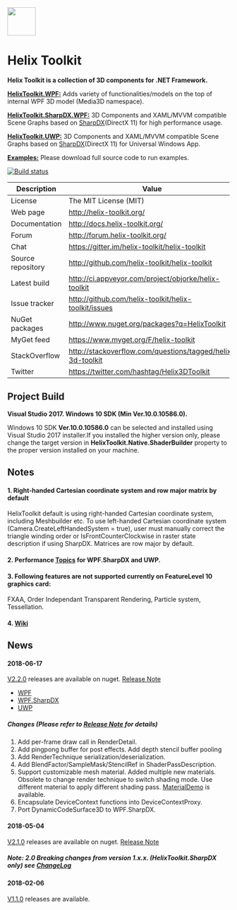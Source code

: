 <img src='https://avatars3.githubusercontent.com/u/8432523?s=200&v=4' width='64' />

# Helix Toolkit

**Helix Toolkit is a collection of 3D components for .NET Framework.**

[**HelixToolkit.WPF:**](https://github.com/helix-toolkit/helix-toolkit/tree/develop/Source/HelixToolkit.Wpf) 
Adds variety of functionalities/models on the top of internal WPF 3D model (Media3D namespace). 

[**HelixToolkit.SharpDX.WPF:**](https://github.com/helix-toolkit/helix-toolkit/tree/develop/Source/HelixToolkit.Wpf.SharpDX) 
3D Components and XAML/MVVM compatible Scene Graphs based on [SharpDX](https://github.com/sharpdx/SharpDX)(DirectX 11) for high performance usage.

[**HelixToolkit.UWP:**](https://github.com/helix-toolkit/helix-toolkit/tree/develop/Source/HelixToolkit.UWP) 
3D Components and XAML/MVVM compatible Scene Graphs based on [SharpDX](https://github.com/sharpdx/SharpDX)(DirectX 11) for Universal Windows App.

[**Examples:**](https://github.com/helix-toolkit/helix-toolkit/tree/develop/Source/Examples)
Please download full source code to run examples.

[![Build status](https://ci.appveyor.com/api/projects/status/tmqafdk9p7o98gw7?svg=true)](https://ci.appveyor.com/project/objorke/helix-toolkit)

Description         | Value
--------------------|-----------------------
License             | The MIT License (MIT)
Web page            | http://helix-toolkit.org/
Documentation       | http://docs.helix-toolkit.org/
Forum               | http://forum.helix-toolkit.org/
Chat                | https://gitter.im/helix-toolkit/helix-toolkit
Source repository   | http://github.com/helix-toolkit/helix-toolkit
Latest build        | http://ci.appveyor.com/project/objorke/helix-toolkit
Issue tracker       | http://github.com/helix-toolkit/helix-toolkit/issues
NuGet packages      | http://www.nuget.org/packages?q=HelixToolkit
MyGet feed          | https://www.myget.org/F/helix-toolkit
StackOverflow       | http://stackoverflow.com/questions/tagged/helix-3d-toolkit
Twitter             | https://twitter.com/hashtag/Helix3DToolkit

## Project Build

**Visual Studio 2017. Windows 10 SDK (Min Ver.10.0.10586.0).**

Windows 10 SDK **Ver.10.0.10586.0** can be selected and installed using Visual Studio 2017 installer.If you installed the higher version only, please change the target version in **HelixToolkit.Native.ShaderBuilder** property to the proper version installed on your machine.

## Notes

#### 1. Right-handed Cartesian coordinate system and row major matrix by default
HelixToolkit default is using right-handed Cartesian coordinate system, including Meshbuilder etc. To use left-handed Cartesian coordinate system (Camera.CreateLeftHandedSystem = true), user must manually correct the triangle winding order or IsFrontCounterClockwise in raster state description if using SharpDX. Matrices are row major by default.

#### 2. Performance [Topics](https://github.com/helix-toolkit/helix-toolkit/wiki/Tips-on-performance-optimization-(WPF.SharpDX-and-UWP)) for WPF.SharpDX and UWP.

#### 3. Following features are not supported currently on FeatureLevel 10 graphics card:
FXAA, Order Independant Transparent Rendering, Particle system, Tessellation.

#### 4. [Wiki](https://github.com/helix-toolkit/helix-toolkit/wiki)

## News
#### 2018-06-17
[V2.2.0](https://github.com/helix-toolkit/helix-toolkit/edit/release/2.2.0) releases are available on nuget. [Release Note](https://github.com/helix-toolkit/helix-toolkit/blob/master/CHANGELOG.md)
- [WPF](https://www.nuget.org/packages/HelixToolkit.Wpf/2.2.0)
- [WPF.SharpDX](https://www.nuget.org/packages/HelixToolkit.Wpf.SharpDX/2.2.0)
- [UWP](https://www.nuget.org/packages/HelixToolkit.UWP/2.2.0)

##### Changes (Please refer to [Release Note](https://github.com/helix-toolkit/helix-toolkit/blob/master/CHANGELOG.md) for details)
1. Add per-frame draw call in RenderDetail.
2. Add pingpong buffer for post effects. Add depth stencil buffer pooling
3. Add RenderTechnique serialization/deserialization.
4. Add BlendFactor/SampleMask/StencilRef in ShaderPassDescription.
5. Support customizable mesh material. Added multiple new materials. Obsolete to change render technique to switch shading mode. Use different material to apply different shading pass. [MaterialDemo](https://github.com/helix-toolkit/helix-toolkit/tree/develop/Source/Examples/WPF.SharpDX/MaterialDemo) is available.
6. Encapsulate DeviceContext functions into DeviceContextProxy.
7. Port DynamicCodeSurface3D to WPF.SharpDX.

#### 2018-05-04
[V2.1.0](https://github.com/helix-toolkit/helix-toolkit/tree/release/2.1.0) releases are available on nuget. [Release Note](https://github.com/helix-toolkit/helix-toolkit/blob/master/CHANGELOG.md)

##### Note: 2.0 Breaking changes from version 1.x.x. (HelixToolkit.SharpDX only) see [ChangeLog](https://github.com/helix-toolkit/helix-toolkit/blob/develop/CHANGELOG.md)

#### 2018-02-06

[V1.1.0](https://github.com/helix-toolkit/helix-toolkit/tree/release/1.1.0) releases are available.
